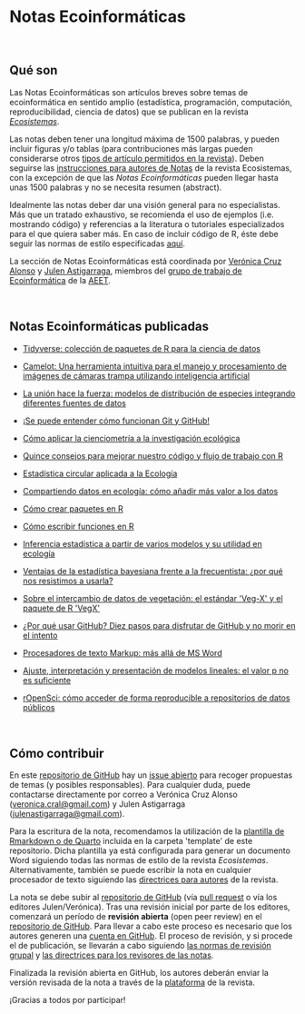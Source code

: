 # Notas Ecoinformáticas

<br>

## Qué son

Las Notas Ecoinformáticas son artículos breves sobre temas de ecoinformática en sentido amplio (estadística, programación, computación, reproducibilidad, ciencia de datos) que se publican en la revista [*Ecosistemas*](http://www.revistaecosistemas.net).

Las notas deben tener una longitud máxima de 1500 palabras, y pueden incluir figuras y/o tablas (para contribuciones más largas pueden considerarse otros [tipos de artículo permitidos en la revista](http://www.revistaecosistemas.net/index.php/ecosistemas/about/submissions#authorGuidelines)). Deben seguirse las [instrucciones para autores de Notas](http://www.revistaecosistemas.net/index.php/ecosistemas/about/submissions#authorGuidelines) de la revista Ecosistemas, con la excepción de que las *Notas Ecoinformáticas* pueden llegar hasta unas 1500 palabras y no se necesita resumen (abstract).

Idealmente las notas deber dar una visión general para no especialistas. Más que un tratado exhaustivo, se recomienda el uso de ejemplos (i.e. mostrando código) y referencias a la literatura o tutoriales especializados para el que quiera saber más. En caso de incluir código de R, éste debe seguir las normas de estilo especificadas [aquí](http://adv-r.had.co.nz/Style.html).

La sección de Notas Ecoinformáticas está coordinada por [Verónica Cruz Alonso](https://twitter.com/veruitter) y [Julen Astigarraga](https://twitter.com/j_astigarraga), miembros del [grupo de trabajo de Ecoinformática](https://ecoinfaeet.github.io/website) de la [AEET](http://www.aeet.org).

<br>

## Notas Ecoinformáticas publicadas

-   [Tidyverse: colección de paquetes de R para la ciencia de datos](https://doi.org/10.7818/ECOS.2745)

-   [Camelot: Una herramienta intuitiva para el manejo y procesamiento de imágenes de cámaras trampa utilizando inteligencia artificial](https://doi.org/10.7818/ECOS.2797)

-   [La unión hace la fuerza: modelos de distribución de especies integrando diferentes fuentes de datos](https://doi.org/10.7818/ECOS.2527)

-   [¡Se puede entender cómo funcionan Git y GitHub!](https://doi.org/10.7818/ECOS.2332)

-   [Cómo aplicar la cienciometría a la investigación ecológica](https://doi.org/10.7818/ECOS.2256)

-   [Quince consejos para mejorar nuestro código y flujo de trabajo con R](https://doi.org/10.7818/ECOS.2129)

-   [Estadística circular aplicada a la Ecología](https://doi.org/10.7818/ECOS.1995)

-   [Compartiendo datos en ecología: cómo añadir más valor a los datos](https://doi.org/10.7818/ECOS.1838)

-   [Cómo crear paquetes en R](https://doi.org/10.7818/ECOS.1948)

-   [Cómo escribir funciones en R](https://doi.org/10.7818/ECOS.1880)

-   [Inferencia estadística a partir de varios modelos y su utilidad en ecología](https://doi.org/10.7818/ECOS.1699)

-   [Ventajas de la estadística bayesiana frente a la frecuentista: ¿por qué nos resistimos a usarla?](https://doi.org/10.7818/ECOS.1591)

-   [Sobre el intercambio de datos de vegetación: el estándar 'Veg-X' y el paquete de R 'VegX'](https://doi.org/10.7818/ECOS.1570)

-   [¿Por qué usar GitHub? Diez pasos para disfrutar de GitHub y no morir en el intento](https://www.revistaecosistemas.net/index.php/ecosistemas/article/view/1604)

-   [Procesadores de texto Markup: más allá de MS Word](https://doi.org/10.7818/ECOS.2017.26-3.14)

-   [Ajuste, interpretación y presentación de modelos lineales: el valor p no es suficiente](https://doi.org/10.7818/ECOS.2017.26-2.08)

-   [rOpenSci: cómo acceder de forma reproducible a repositorios de datos públicos](https://doi.org/10.7818/ECOS.2017.26-1.20)

<br>

## Cómo contribuir

En este [repositorio de GitHub](https://github.com/ecoinfAEET/Notas_Ecosistemas) hay un [issue abierto](https://github.com/ecoinfAEET/Notas_Ecosistemas/issues/1) para recoger propuestas de temas (y posibles responsables). Para cualquier duda, puede contactarse directamente por correo a Verónica Cruz Alonso (veronica.cral@gmail.com) y Julen Astigarraga (julenastigarraga@gmail.com).

Para la escritura de la nota, recomendamos la utilización de la [plantilla de Rmarkdown o de Quarto](https://github.com/ecoinfAEET/Notas_Ecosistemas/tree/master/template) incluida en la carpeta 'template' de este repositorio. Dicha plantilla ya está configurada para generar un documento Word siguiendo todas las normas de estilo de la revista *Ecosistemas*. Alternativamente, también se puede escribir la nota en cualquier procesador de texto siguiendo las [directrices para autores](http://www.revistaecosistemas.net/index.php/ecosistemas/about/submissions#authorGuidelines) de la revista.

La nota se debe subir al [repositorio de GitHub](https://github.com/ecoinfAEET/Notas_Ecosistemas) (vía [pull request](https://docs.github.com/en/pull-requests/collaborating-with-pull-requests/proposing-changes-to-your-work-with-pull-requests/creating-a-pull-request?tool=webui&platform=windows) o vía los editores Julen/Verónica). Tras una revisión inicial por parte de los editores, comenzará un período de **revisión abierta** (open peer review) en el [repositorio de GitHub](https://github.com/ecoinfAEET/Notas_Ecosistemas). Para llevar a cabo este proceso es necesario que los autores generen una [cuenta en GitHub](https://github.com/). El proceso de revisión, y si procede el de publicación, se llevarán a cabo siguiendo [las normas de revisión grupal](https://github.com/ecoinfAEET/Notas_Ecosistemas/blob/master/Normas_revision_grupal.MD) y [las directrices para los revisores de las notas](https://github.com/ecoinfAEET/Notas_Ecosistemas/blob/master/directrices_revisores.MD).

Finalizada la revisión abierta en GitHub, los autores deberán enviar la versión revisada de la nota a través de la [plataforma](https://www.revistaecosistemas.net/index.php/ecosistemas/about/submissions) de la revista.

¡Gracias a todos por participar!
